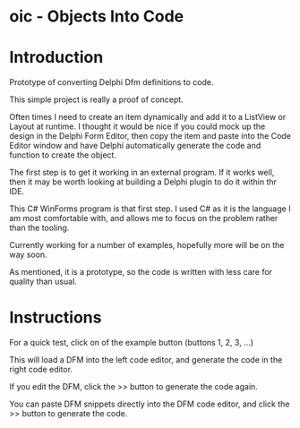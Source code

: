 # oic - Objects Into Code

Introduction
============

Prototype of converting Delphi Dfm definitions to code.

This simple project is really a proof of concept.

Often times I need to create an item dynamically and add it to a ListView or Layout at runtime. I thought it would be nice if you could mock up the design in the Delphi Form Editor, then copy the item and paste into the Code Editor window and have Delphi automatically generate the code and function to create the object. 

The first step is to get it working in an external program. If it works well, then it may be worth looking at building a Delphi plugin to do it within thr IDE.

This C# WinForms program is that first step. I used C# as it is the language I am most comfortable with, and allows me to focus on the problem rather than the tooling.

Currently working for a number of examples, hopefully more will be on the way soon.

As mentioned, it is a prototype, so the code is written with less care for quality than usual.

Instructions
============

For a quick test, click on of the example button (buttons 1, 2, 3, ...)

This will load a DFM into the left code editor, and generate the code in the right code editor.

If you edit the DFM, click the >> button to generate the code again.

You can paste DFM snippets directly into the DFM code editor, and click the >> button to generate the code.
